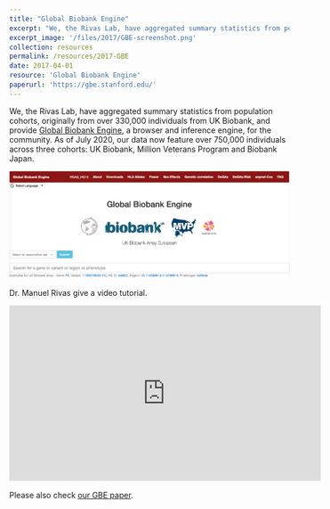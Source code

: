 ```yaml
---
title: "Global Biobank Engine"
excerpt: "We, the Rivas Lab, have aggregated summary statistics from population cohorts, originally from over 330,000 individuals from UK Biobank, and provide a browser and inference engine for the community. As of July 2020, our data now feature over 750,000 individuals across three cohorts: UK Biobank, Million Veterans Program and Biobank Japan."
excerpt_image: '/files/2017/GBE-screenshot.png'
collection: resources
permalink: /resources/2017-GBE
date: 2017-04-01
resource: 'Global Biobank Engine'
paperurl: 'https://gbe.stanford.edu/'
---
```


We, the Rivas Lab, have aggregated summary statistics from population cohorts, originally from over 330,000 individuals from UK Biobank, and provide [Global Biobank Engine](https://gbe.stanford.edu/), a browser and inference engine, for the community. As of July 2020, our data now feature over 750,000 individuals across three cohorts: UK Biobank, Million Veterans Program and Biobank Japan.

![GBE screenshot](/files/2017/GBE-screenshot.png)

Dr. Manuel Rivas give a video tutorial.

<iframe width="560" height="315" src="https://www.youtube.com/embed/lSYgC0U7t4o" frameborder="0" allow="accelerometer; autoplay; encrypted-media; gyroscope; picture-in-picture" allowfullscreen></iframe>

Please also check [our GBE paper](/publication/2018-12-05-GBE).
